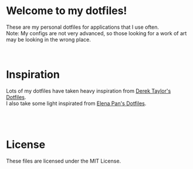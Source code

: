 # Welcome to my dotfiles!
These are my personal dotfiles for applications that I use often.  
Note: My configs are not very advanced, so those looking for a work of art may be looking in the wrong place.  

<br/>

# Inspiration
Lots of my dotfiles have taken heavy inspiration from [Derek Taylor's Dotfiles](https://gitlab.com/dwt1/dotfiles).  
I also take some light inspirated from [Elena Pan's Dotfiles](https://github.com/elenapan/dotfiles).

<br/>
<br/>

# License
These files are licensed under the MIT License.
